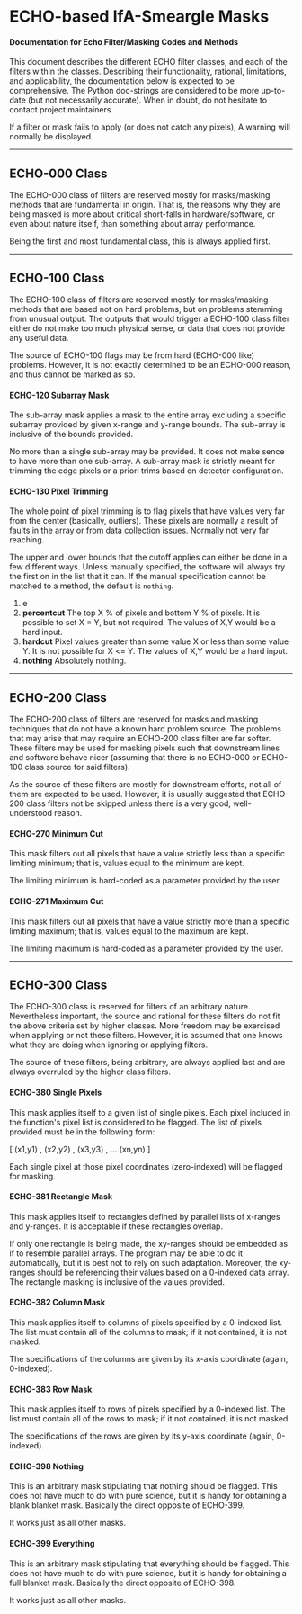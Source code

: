 # ECHO-based IfA-Smeargle Masks
#### Documentation for Echo Filter/Masking Codes and Methods

This document describes the different ECHO filter classes, and each of the filters
within the classes. Describing their functionality, rational, limitations, and applicability, 
the documentation below is expected to be comprehensive. The Python doc-strings
are considered to be more up-to-date (but not necessarily accurate). When in doubt, do not
hesitate to contact project maintainers. 

If a filter or mask fails to apply (or does not catch any pixels), A warning will normally be 
displayed.


-----


## ECHO-000 Class

The ECHO-000 class of filters are reserved mostly for masks/masking methods that are 
fundamental in origin. That is, the reasons why they are being masked is more about critical 
short-falls in hardware/software, or even about nature itself, than something about array 
performance. 

Being the first and most fundamental class, this is always applied first. 


------

## ECHO-100 Class

The ECHO-100 class of filters are reserved mostly for masks/masking methods that are based
not on hard problems, but on problems stemming from unusual output. The outputs that
would trigger a ECHO-100 class filter either do not make too much physical sense, or
data that does not provide any useful data. 

The source of ECHO-100 flags may be from hard (ECHO-000 like) problems. However, it is not
exactly determined to be an ECHO-000 reason, and thus cannot be marked as so.


#### ECHO-120 Subarray Mask

The sub-array mask applies a mask to the entire array excluding a specific subarray provided by
given x-range and y-range bounds. The sub-array is inclusive of the bounds provided. 

No more than a single sub-array may be provided. It does not make sence to have more than one
sub-array. A sub-array mask is strictly meant for trimming the edge pixels or a priori trims based
on detector configuration.


#### ECHO-130 Pixel Trimming

The whole point of pixel trimming is to flag pixels that have values very far from the center 
(basically, outliers). These pixels are normally a result of faults in the array or from 
data collection issues. Normally not very far reaching.

The upper and lower bounds that the cutoff applies can either be done in a few different ways.
Unless manually specified, the software will always try the first on in the list that it can. If 
the manual specification cannot be matched to a method, the default is ``nothing``.

1. e
2. **percentcut** The top X % of pixels and bottom Y % of pixels. It is possible to set X = Y, but not required. 
The values of X,Y would be a hard input.
3. **hardcut** Pixel values greater than some value X or less than some value Y. It is not possible for 
X <= Y. The values of X,Y would be a hard input.
4. **nothing** Absolutely nothing.


------

## ECHO-200 Class

The ECHO-200 class of filters are reserved for masks and masking techniques that do not have
a known hard problem source. The problems that may arise that may require an ECHO-200 class
filter are far softer. These filters may be used for masking pixels such that downstream lines and
software behave nicer (assuming that there is no ECHO-000 or ECHO-100 class source for said
filters).

As the source of these filters are mostly for downstream efforts, not all of them are
expected to be used. However, it is usually suggested that ECHO-200 class filters not be
skipped unless there is a very good, well-understood reason.


#### ECHO-270 Minimum Cut

This mask filters out all pixels that have a value strictly less than a specific limiting 
minimum; that is, values equal to the minimum are kept.

The limiting minimum is hard-coded as a parameter provided by the user.

#### ECHO-271 Maximum Cut

This mask filters out all pixels that have a value strictly more than a specific limiting 
maximum; that is, values equal to the maximum are kept.

The limiting maximum is hard-coded as a parameter provided by the user.


------


## ECHO-300 Class

The ECHO-300 class is reserved for filters of an arbitrary nature. Nevertheless important,
the source and rational for these filters do not fit the above criteria set by higher classes.
More freedom may be exercised when applying or not these filters. However, it is assumed that one
knows what they are doing when ignoring or applying filters. 

The source of these filters, being arbitrary, are always applied last and are always overruled 
by the higher class filters.  

#### ECHO-380 Single Pixels

This mask applies itself to a given list of single pixels. Each pixel included in the function's
pixel list is considered to be flagged. The list of pixels provided must be in the
following form:

[ (x1,y1) , (x2,y2) , (x3,y3) , ... (xn,yn) ]

Each single pixel at those pixel coordinates (zero-indexed) will be flagged for masking.

#### ECHO-381 Rectangle Mask

This mask applies itself to rectangles defined by parallel lists of x-ranges and y-ranges. 
It is acceptable if these rectangles overlap. 

If only one rectangle is being made, the xy-ranges should be embedded as if to resemble parallel
arrays. The program may be able to do it automatically, but it is best not to rely on such
adaptation. Moreover, the xy-ranges should be referencing their values based on a 0-indexed 
data array. The rectangle masking is inclusive of the values provided. 

#### ECHO-382 Column Mask

This mask applies itself to columns of pixels specified by a 0-indexed list. The list
must contain all of the columns to mask; if it not contained, it is not masked. 

The specifications of the columns are given by its x-axis coordinate (again, 0-indexed).

#### ECHO-383 Row Mask

This mask applies itself to rows of pixels specified by a 0-indexed list. The list
must contain all of the rows to mask; if it not contained, it is not masked. 

The specifications of the rows are given by its y-axis coordinate (again, 0-indexed).


#### ECHO-398 Nothing

This is an arbitrary mask stipulating that nothing should be flagged. This does not have
much to do with pure science, but it is handy for obtaining a blank blanket mask. Basically 
the direct opposite of ECHO-399.

It works just as all other masks. 

#### ECHO-399 Everything

This is an arbitrary mask stipulating that everything should be flagged. This does not have
much to do with pure science, but it is handy for obtaining a full blanket mask. Basically 
the direct opposite of ECHO-398.

It works just as all other masks. 